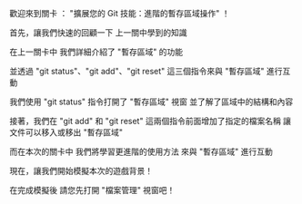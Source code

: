 歡迎來到關卡 ：
"擴展您的 Git 技能：進階的暫存區域操作" ！

首先，讓我們快速的回顧一下
上一關中學到的知識

在上一關卡中
我們詳細介紹了 "暫存區域" 的功能

並透過 
"git status"、"git add"、"git reset" 
這三個指令來與 "暫存區域" 進行互動

我們使用 "git status" 指令打開了 "暫存區域" 視窗
並了解了區域中的結構和內容

接著，我們在 "git add" 和 "git reset" 
這兩個指令前面增加了指定的檔案名稱
讓文件可以移入或移出 "暫存區域"

而在本次的關卡中
我們將學習更進階的使用方法
來與 "暫存區域" 進行互動

現在，讓我們開始模擬本次的遊戲背景！

在完成模擬後
請您先打開 "檔案管理" 視窗吧！

